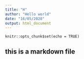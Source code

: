 ```yaml
---
title: "H"
author: "Hello world"
date: "16/05/2020"
output: html_document
---
```


```{r setup, include=FALSE}
knitr::opts_chunk$set(echo = TRUE)
```
## this is a markdown file
